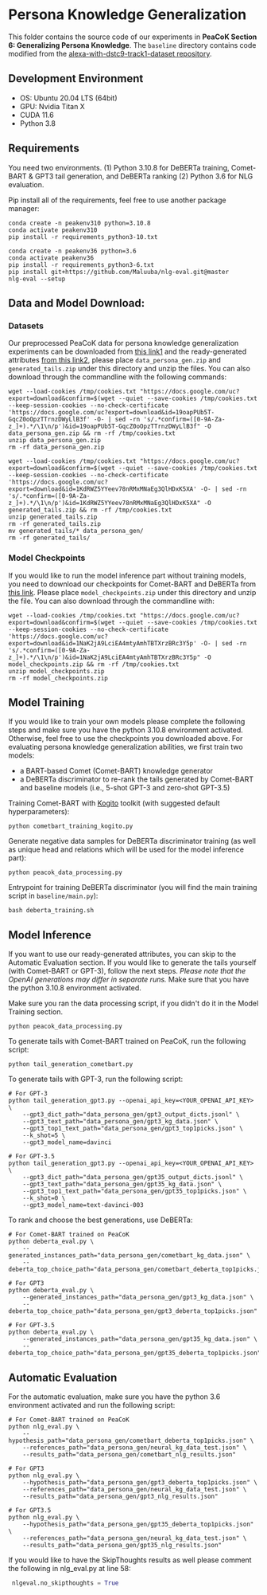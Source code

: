 
# Persona Knowledge Generalization

This folder contains the source code of our experiments in **PeaCoK Section 6: Generalizing Persona Knowledge**.
The `baseline` directory contains code modified from the [alexa-with-dstc9-track1-dataset repository](https://github.com/alexa/alexa-with-dstc9-track1-dataset.git).

## Development Environment

- OS: Ubuntu 20.04 LTS (64bit)
- GPU: Nvidia Titan X
- CUDA 11.6
- Python 3.8

## Requirements

You need two environments. (1) Python 3.10.8 for DeBERTa training, Comet-BART & GPT3 tail generation, and DeBERTa ranking (2) Python 3.6 for NLG evaluation.

Pip install all of the requirements, feel free to use another package manager:

```shell
conda create -n peakenv310 python=3.10.8
conda activate peakenv310
pip install -r requirements_python3-10.txt
```

```shell
conda create -n peakenv36 python=3.6
conda activate peakenv36
pip install -r requirements_python3-6.txt
pip install git+https://github.com/Maluuba/nlg-eval.git@master
nlg-eval --setup
```

## Data and Model Download:

### Datasets

Our preprocessed PeaCoK data for persona knowledge generalization experiments can be downloaded from [this link1](https://drive.google.com/file/d/1iVODYzLWtWZNV_wDXxDiRSHZglcjGnV3/view?usp=sharing) and the ready-generated attributes [from this link2](https://drive.google.com/file/d/15ybkMlet2ZsjRUxMJyxECSSr2cg_Pdff/view?usp=sharing), please place `data_persona_gen.zip` and `generated_tails.zip` under this directory and unzip the files. You can also download through the commandline with the following commands: 

```shell
wget --load-cookies /tmp/cookies.txt "https://docs.google.com/uc?export=download&confirm=$(wget --quiet --save-cookies /tmp/cookies.txt --keep-session-cookies --no-check-certificate 'https://docs.google.com/uc?export=download&id=19oapPUb5T-GqcZ0oOpzTTrnzDWyLlB3f' -O- | sed -rn 's/.*confirm=([0-9A-Za-z_]+).*/\1\n/p')&id=19oapPUb5T-GqcZ0oOpzTTrnzDWyLlB3f" -O data_persona_gen.zip && rm -rf /tmp/cookies.txt
unzip data_persona_gen.zip
rm -rf data_persona_gen.zip
```


```shell
wget --load-cookies /tmp/cookies.txt "https://docs.google.com/uc?export=download&confirm=$(wget --quiet --save-cookies /tmp/cookies.txt --keep-session-cookies --no-check-certificate 'https://docs.google.com/uc?export=download&id=1KdRWZ5YYeev78nRMxMNaEg3QlHDxK5XA' -O- | sed -rn 's/.*confirm=([0-9A-Za-z_]+).*/\1\n/p')&id=1KdRWZ5YYeev78nRMxMNaEg3QlHDxK5XA" -O generated_tails.zip && rm -rf /tmp/cookies.txt
unzip generated_tails.zip
rm -rf generated_tails.zip
mv generated_tails/* data_persona_gen/
rm -rf generated_tails/
```

### Model Checkpoints

If you would like to run the model inference part without training models, you need to download our checkpoints for Comet-BART and DeBERTa from [this link](https://drive.google.com/file/d/1AWP9fHlD0aNzxhvGFWp_9wvrnBusJRRc/view?usp=sharing). Please place `model_checkpoints.zip` under this directory and unzip the file. You can also download through the commandline with: 

```shell
wget --load-cookies /tmp/cookies.txt "https://docs.google.com/uc?export=download&confirm=$(wget --quiet --save-cookies /tmp/cookies.txt --keep-session-cookies --no-check-certificate 'https://docs.google.com/uc?export=download&id=1NaK2jA9LciEA4mtyAmhTBTXrzBRc3Y5p' -O- | sed -rn 's/.*confirm=([0-9A-Za-z_]+).*/\1\n/p')&id=1NaK2jA9LciEA4mtyAmhTBTXrzBRc3Y5p" -O model_checkpoints.zip && rm -rf /tmp/cookies.txt
unzip model_checkpoints.zip
rm -rf model_checkpoints.zip
```

## Model Training
If you would like to train your own models please complete the following steps and make sure you have the python 3.10.8 environment activated. Otherwise, feel free to use the checkpoints you downloaded above.
For evaluating persona knowledge generalization abilities, we first train two models: 
- a BART-based Comet (Comet-BART) knowledge generator
- a DeBERTa discriminator to re-rank the tails generated by Comet-BART and baseline models (i.e., 5-shot GPT-3 and zero-shot GPT-3.5)

Training Comet-BART with [Kogito](https://github.com/epfl-nlp/kogito) toolkit (with suggested default hyperparameters):

```shell
python cometbart_training_kogito.py
```

Generate negative data samples for DeBERTa discriminator training (as well as unique head and relations which will be used for the model inference part):

```shell
python peacok_data_processing.py
```

Entrypoint for training DeBERTa discriminator (you will find the main training script in `baseline/main.py`):

```shell
bash deberta_training.sh
```

## Model Inference

If you want to use our ready-generated attributes, you can skip to the Automatic Evaluation section. If you would like to generate the tails yourself (with Comet-BART or GPT-3), follow the next steps. *Please note that the OpenAI generations may differ in separate runs.* Make sure that you have the python 3.10.8 environment activated.

Make sure you ran the data processing script, if you didn't do it in the Model Training section.
```shell
python peacok_data_processing.py
```

To generate tails with Comet-BART trained on PeaCoK, run the following script:
```shell
python tail_generation_cometbart.py
```

To generate tails with GPT-3, run the following script:
```shell
# For GPT-3
python tail_generation_gpt3.py --openai_api_key=<YOUR_OPENAI_API_KEY> \
    --gpt3_dict_path="data_persona_gen/gpt3_output_dicts.jsonl" \
    --gpt3_text_path="data_persona_gen/gpt3_kg_data.json" \
    --gpt3_top1_text_path="data_persona_gen/gpt3_top1picks.json" \
    --k_shot=5 \
    --gpt3_model_name=davinci

# For GPT-3.5
python tail_generation_gpt3.py --openai_api_key=<YOUR_OPENAI_API_KEY> \
    --gpt3_dict_path="data_persona_gen/gpt35_output_dicts.jsonl" \
    --gpt3_text_path="data_persona_gen/gpt35_kg_data.json" \
    --gpt3_top1_text_path="data_persona_gen/gpt35_top1picks.json" \
    --k_shot=0 \
    --gpt3_model_name=text-davinci-003
```

To rank and choose the best generations, use DeBERTa:
```shell
# For Comet-BART trained on PeaCoK
python deberta_eval.py \
    --generated_instances_path="data_persona_gen/cometbart_kg_data.json" \
    --deberta_top_choice_path="data_persona_gen/cometbart_deberta_top1picks.json"

# For GPT3
python deberta_eval.py \
    --generated_instances_path="data_persona_gen/gpt3_kg_data.json" \
    --deberta_top_choice_path="data_persona_gen/gpt3_deberta_top1picks.json"

# For GPT-3.5
python deberta_eval.py \
    --generated_instances_path="data_persona_gen/gpt35_kg_data.json" \
    --deberta_top_choice_path="data_persona_gen/gpt35_deberta_top1picks.json"
```

## Automatic Evaluation

For the automatic evaluation, make sure you have the python 3.6 environment activated and run the following script:

```shell
# For Comet-BART trained on PeaCoK
python nlg_eval.py \
    --hypothesis_path="data_persona_gen/cometbart_deberta_top1picks.json" \
    --references_path="data_persona_gen/neural_kg_data_test.json" \
    --results_path="data_persona_gen/cometbart_nlg_results.json"

# For GPT3
python nlg_eval.py \
    --hypothesis_path="data_persona_gen/gpt3_deberta_top1picks.json" \
    --references_path="data_persona_gen/neural_kg_data_test.json" \
    --results_path="data_persona_gen/gpt3_nlg_results.json"

# For GPT3.5
python nlg_eval.py \
    --hypothesis_path="data_persona_gen/gpt35_deberta_top1picks.json" \
    --references_path="data_persona_gen/neural_kg_data_test.json" \
    --results_path="data_persona_gen/gpt35_nlg_results.json"
```

If you would like to have the SkipThoughts results as well please comment the following in nlg_eval.py at line 58:
```python
 nlgeval.no_skipthoughts = True
```
